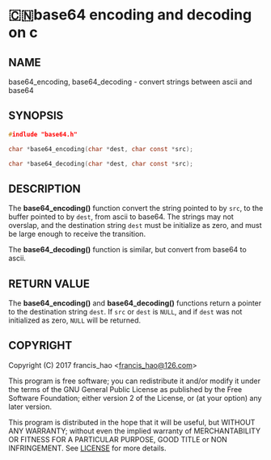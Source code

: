 # :cn:base64 encoding and decoding on c

## **NAME**
base64_encoding, base64_decoding - convert strings between ascii and base64

## **SYNOPSIS**
```c
#indlude "base64.h"

char *base64_encoding(char *dest, char const *src);

char *base64_decoding(char *dest, char const *src);
```

## **DESCRIPTION**
The **base64_encoding()** function convert the string pointed to by `src`,
to the buffer pointed to by `dest`, from ascii to base64.
The strings may not overslap, and the destination string `dest` must be 
initialize as zero, and must be large enough to receive the transition.

The **base64_decoding()** function is similar, but convert from base64 to ascii.

## **RETURN VALUE**

The **base64_encoding()** and **base64_decoding()** functions return a pointer to the  destination string `dest`. If `src` or `dest` is `NULL`, and if `dest` was not initialized as zero, `NULL` will be returned.

## **COPYRIGHT**
Copyright (C) 2017 francis_hao \<francis_hao@126.com>

This program is free software; you can redistribute it and/or modify 
it under the terms of the GNU General Public License as published by 
the Free Software Foundation; either version 2 of the License, 
or (at your option) any later version.

This program is distributed in the hope that it will be useful, but
WITHOUT ANY WARRANTY; without even the implied warranty of
MERCHANTABILITY OR FITNESS FOR A PARTICULAR PURPOSE, GOOD TITLE or
NON INFRINGEMENT.  See [LICENSE] for more details.




[LICENSE]:LICENSE


